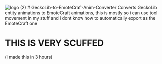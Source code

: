 ![logo (2)](https://github.com/Ossyence/GeckoLib-to-EmoteCraft-Anim-Converter/assets/110287364/c253ada1-d3d2-46bf-a312-ab28d5429148) # GeckoLib-to-EmoteCraft-Anim-Converter
Converts GeckoLib entity animations to EmoteCraft animations, this is mostly so i can use tool movement in my stuff and i dont know how to automatically export as the EmoteCraft one

# THIS IS VERY SCUFFED
(i made this in 3 hours)
